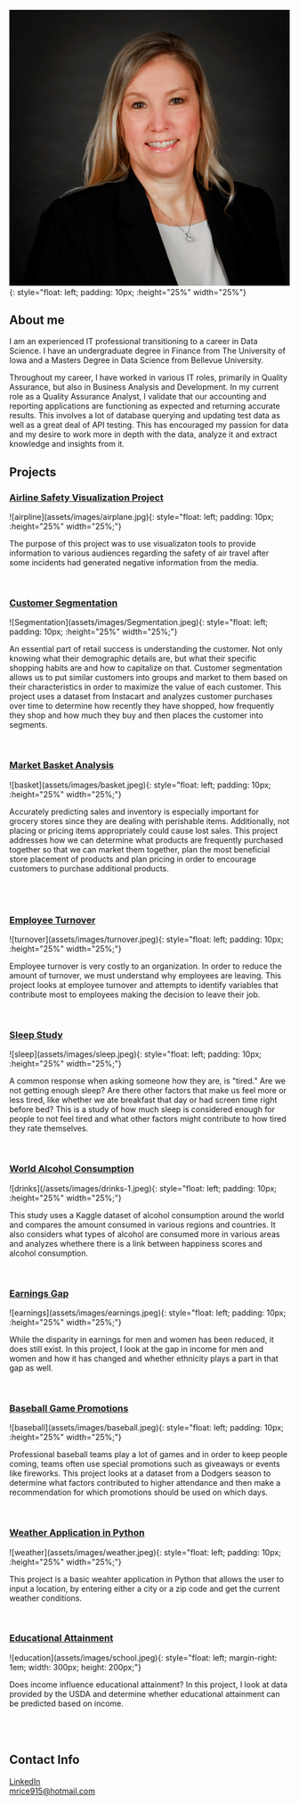 ![Bio](assets/images/bio-photo.jpg){: style="float: left; padding: 10px; :height="25%" width="25%"} 
## About me

I am an experienced IT professional transitioning to a career in Data Science.  I have an undergraduate degree in Finance from The University of Iowa and a Masters Degree in Data Science from Bellevue University.

Throughout my career, I have worked in various IT roles, primarily in Quality Assurance, but also in Business Analysis and Development.  In my current role as a Quality Assurance Analyst, I validate that our accounting and reporting applications are functioning as expected and returning accurate results. This involves a lot of database querying and updating test data as well as a great deal of API testing.  This has encouraged my passion for data and my desire to work more in depth with the data, analyze it and extract knowledge and insights from it.


## Projects


<html>
   <body>
      <h3><a href="https://github.com/mlrice/Data_Science_Projects/tree/main/Airline_Safety_Visualization_Project">Airline Safety Visualization Project</a></h3>
   </body>
</html>
![airpline](assets/images/airplane.jpg){: style="float: left; padding: 10px; :height="25%" width="25%;"}
<html>
   <body>
      <p>
        The purpose of this project was to use visualizaton tools to provide information to various audiences regarding the safety of air travel after some incidents had generated negative information from the media.  </p><br>
   </body>
   <body>
      <h3><a href="https://github.com/mlrice/Data_Science_Projects/tree/main/Customer Segmentation">Customer Segmentation</a></h3>
   </body>
</html>
![Segmentation](assets/images/Segmentation.jpeg){: style="float: left; padding: 10px; :height="25%" width="25%;"}
<html>
   <body>
      <p>
        An essential part of retail success is understanding the customer.  Not only knowing what their demographic details are, but what their specific shopping habits are and how to capitalize on that. Customer segmentation allows us to put similar customers into groups and market to them based on their characteristics in order to maximize the value of each customer.  This project uses a dataset from Instacart and analyzes customer purchases over time to determine how recently they have shopped, how frequently they shop and how much they buy and then places the customer into segments. </p><br>
   </body>
   <body>
      <h3><a href="https://github.com/mlrice/Data_Science_Projects/blob/main/Market_Basket_Analysis">Market Basket Analysis</a></h3>
   </body>
</html>
![basket](assets/images/basket.jpeg){: style="float: left; padding: 10px; :height="25%" width="25%;"}
<html>
   <body>
      <p>
          Accurately predicting sales and inventory is especially important for grocery stores since they are dealing with perishable items.  Additionally, not placing or pricing items appropriately could cause lost sales. This project addresses how we can determine what products are frequently purchased together so that we can market them together, plan the most beneficial store placement of products and plan pricing in order to encourage customers to purchase additional products. 
 </p><br>
   </body>   
   <body>
      <h3><br><a href="https://github.com/mlrice/Data_Science_Projects/blob/main/Employee_Turnover">Employee Turnover</a></h3>
   </body>
</html>
![turnover](assets/images/turnover.jpeg){: style="float: left; padding: 10px; :height="25%" width="25%;"}
<html>
   <body>
      <p>
          Employee turnover is very costly to an organization. In order to reduce the amount of turnover, we must understand why employees are leaving.  This project looks at employee turnover and attempts to identify variables that contribute most to employees making the decision to leave their job.</p><br>
   </body>  
   <body>
      <h3><a href="https://github.com/mlrice/Data_Science_Projects/blob/main/Sleep_Study">Sleep Study</a></h3>
   </body>
</html>
![sleep](assets/images/sleep.jpeg){: style="float: left; padding: 10px; :height="25%" width="25%;"}
<html>
   <body>
      <p>
          A common response when asking someone how they are, is "tired."  Are we not getting enough sleep?  Are there other factors that make us feel more or less tired, like whether we ate breakfast that day or had screen time right before bed?  This is a study of how much sleep is considered enough for people to not feel tired and what other factors might contribute to how tired they rate themselves. </p><br>
   </body>   
   <body>
      <h3><a href="https://github.com/mlrice/Data_Science_Projects/blob/main/Alcohol_Consumption">World Alcohol Consumption</a></h3>
   </body>
</html>
![drinks](/assets/images/drinks-1.jpeg){: style="float: left; padding: 10px; :height="25%" width="25%;"}
<html>
   <body>
      <p>
          This study uses a Kaggle dataset of alcohol consumption around the world and compares the amount consumed in various regions and countries.  It also considers what types of alcohol are consumed more in various areas and analyzes whethere there is a link between happiness scores and alcohol consumption. </p><br>
   </body>   
   <body>
      <h3><a href="https://github.com/mlrice/Data_Science_Projects/blob/main/Earnings_Gap">Earnings Gap</a></h3>
   </body>
</html>
![earnings](assets/images/earnings.jpeg){: style="float: left; padding: 10px; :height="25%" width="25%;"}
<html>
   <body>
      <p>
         While the disparity in earnings for men and women has been reduced, it does still exist. In this project, I look at the gap in income for men and women and how it has changed and whether ethnicity plays a part in that gap as well.</p><br>
   </body>
   <body>
      <h3><a href="https://github.com/mlrice/Data_Science_Projects/blob/main/Baseball_Promotions">Baseball Game Promotions</a></h3>
   </body>
</html>
![baseball](assets/images/baseball.jpeg){: style="float: left; padding: 10px; :height="25%" width="25%;"}
<html>
   <body>
      <p>
          Professional baseball teams play a lot of games and in order to keep people coming, teams often use special promotions such as giveaways or events like fireworks.  This project looks at a dataset from a Dodgers season to determine what factors contributed to higher attendance and then make a recommendation for which promotions should be used on which days.  </p><br>
   </body>  
   <body>
      <h3><a href="https://github.com/mlrice/Data_Science_Projects/blob/main/Weather_App">Weather Application in Python</a></h3>
   </body>
</html>
![weather](assets/images/weather.jpeg){: style="float: left; padding: 10px; :height="25%" width="25%;"}
<html>
   <body>
      <p>
          This project is a basic weahter application in Python that allows the user to input a location, by entering either a city or a zip code and get the current weather conditions. </p><br>
   </body>
   <body>
      <h3><a href="https://github.com/mlrice/Data_Science_Projects/blob/main/Educational_Attainment">Educational Attainment</a></h3>
   </body>
</html>
![education](assets/images/school.jpeg){: style="float: left; margin-right: 1em; width: 300px; height: 200px;"}
<html>
   <body>
      <p>
         Does income influence educational attainment?  In this project, I look at data provided by the USDA and determine whether educational attainment can be predicted based on income.  <br><br><br><br></p>
   </body>
</html>



## Contact Info
[LinkedIn](https://www.linkedin.com/in/ricemichelle/)  
<mrice915@hotmail.com>
